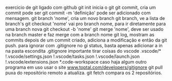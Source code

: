 exercicio de git ligado com github
git init inicia o git
git commit, cria um commit pode ser git commit -m 'definição' pode ser adicionado com mensagem. 
git branch 'nome', cria um novo branch
git branch, ve a lista de branch's
git checkout 'nome' vai pro branch nome, para ir diretamente para uma branch nova git checkout -b 'nome'
git merge 'nome', deve ser usado na branch master e faz merge com a branch nome
git log, mostram as commits
depois de um commit criado, adiciona a modificação e então da git push.
para ignorar com .gitignore no gi status, basta apenas adicionar a in na pasta escondita .gitignore
importante tirar coisas do vscode
.vscode/*
!.vscode/settings.json
!.vscode/tasks.json
!.vscode/launch.json
!.vscode/extensions.json
*.code-workspace
caso haja algum outro programa em uso usar o site www.toptal.com/developers/gitignore
git pull puxa do repositório remoto a atualiza.
git fetch compara os 2 repositórios.

